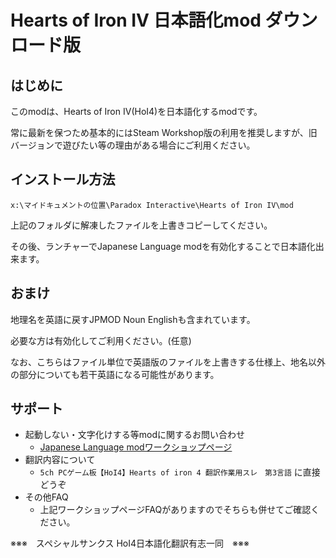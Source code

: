 # Hearts of Iron IV 日本語化mod ダウンロード版

## はじめに

このmodは、Hearts of Iron IV(HoI4)を日本語化するmodです。

常に最新を保つため基本的にはSteam Workshop版の利用を推奨しますが、旧バージョンで遊びたい等の理由がある場合にご利用ください。

## インストール方法

`x:\マイドキュメントの位置\Paradox Interactive\Hearts of Iron IV\mod`

上記のフォルダに解凍したファイルを上書きコピーしてください。

その後、ランチャーでJapanese Language modを有効化することで日本語化出来ます。

## おまけ

地理名を英語に戻すJPMOD Noun Englishも含まれています。

必要な方は有効化してご利用ください。(任意)

なお、こちらはファイル単位で英語版のファイルを上書きする仕様上、地名以外の部分についても若干英語になる可能性があります。

## サポート

* 起動しない・文字化けする等modに関するお問い合わせ
  * [Japanese Language modワークショップページ](https://steamcommunity.com/sharedfiles/filedetails/?id=699539183)
* 翻訳内容について
  * `5ch PCゲーム板【HoI4】Hearts of iron 4 翻訳作業用スレ　第3言語` に直接どうぞ
* その他FAQ
  * 上記ワークショップページFAQがありますのでそちらも併せてご確認ください。

※※※　スペシャルサンクス HoI4日本語化翻訳有志一同　※※※
